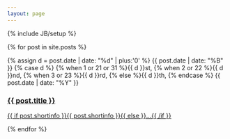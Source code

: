 ```yaml
---
layout: page
---
```

{% include JB/setup %}

{% for post in site.posts %}
<article>
<span class="post-date">
{% assign d = post.date | date: "%d" | plus:'0' %}
{{ post.date | date: "%B" }} 
{% case d %}
  {% when 1 or 21 or 31 %}{{ d }}st,
  {% when 2 or 22 %}{{ d }}nd,
  {% when 3 or 23 %}{{ d }}rd,
  {% else %}{{ d }}th,
{% endcase %}
{{ post.date | date: "%Y" }}
</span>
<h3>
	<a href="{{ BASE_PATH }}{{ post.url }}">{{ post.title }}</a>
</h3>
<p>
<a href="{{post.url }}">
{{ if post.shortinfo }}{{ post.shortinfo }}{{ else }}...{{ /if }}
</a>
</p>
</article>
{% endfor %}
